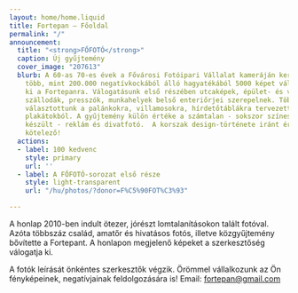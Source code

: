 ```yaml
---
layout: home/home.liquid
title: Fortepan — Főoldal
permalink: "/"
announcement:
  title: "<strong>FŐFOTÓ</strong>"
  caption: Új gyűjtemény
  cover_image: "207613"
  blurb: A 60-as 70-es évek a Fővárosi Fotóipari Vállalat kameráján keresztül. A FŐFOTÓ
    több, mint 200.000 negatívkockából álló hagyatékából 5000 képet választottunk
    ki a Fortepanra. Válogatásunk első részében utcaképek, épület- és városfotók,
    szállodák, presszók, munkahelyek belső enteriőrjei szerepelnek. Többszáz fotót
    választottunk a palánkokra, villamosokra, hírdetőtáblákra tervezett egyedi mozifilm
    plakátokból. A gyűjtemény külön értéke a számtalan - sokszor színes negatívra
    készült - reklám és divatfotó.  A korszak design-története iránt érdeklődőknek
    kötelező!
  actions:
  - label: 100 kedvenc
    style: primary
    url: ''
  - label: A FŐFOTÓ-sorozat első része
    style: light-transparent
    url: "/hu/photos/?donor=F%C5%90FOT%C3%93"

---
```

A honlap 2010-ben indult ötezer, jórészt lomtalanításokon talált fotóval. Azóta többszáz család, amatőr és hivatásos fotós, illetve közgyűjtemény bővítette a Fortepant. A honlapon megjelenő képeket a szerkesztőség válogatja ki.

A fotók leírását önkéntes szerkesztők végzik. Örömmel vállalkozunk az Ön fényképeinek, negatívjainak feldolgozására is! Email: [fortepan@gmail.com](mailto:fortepan@gmail.com)